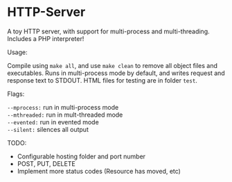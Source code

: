 HTTP-Server
===========

A toy HTTP server, with support for multi-process and multi-threading. Includes a PHP interpreter!

Usage: 

Compile using `make all`, and use `make clean` to remove all object files and executables.
Runs in multi-process mode by default, and writes request and response text to STDOUT.
HTML files for testing are in folder `test`.

Flags:

`--mprocess:` run in multi-process mode<br>
`--mthreaded:` run in mult-threaded mode<br>
`--evented:` run in evented mode<br>
`--silent:` silences all output<br>

TODO:
- Configurable hosting folder and port number
- POST, PUT, DELETE
- Implement more status codes (Resource has moved, etc)
